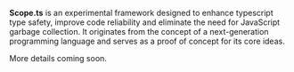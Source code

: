 **Scope.ts** is an experimental framework designed to enhance typescript type safety, improve code reliability and eliminate the need for JavaScript garbage collection. It originates from the concept of a next-generation programming language and serves as a proof of concept for its core ideas.

More details coming soon.
